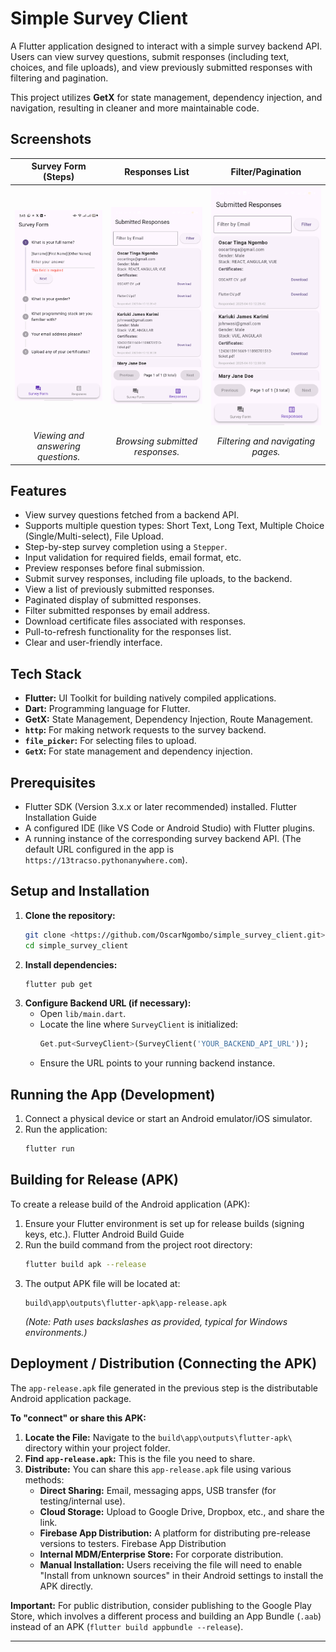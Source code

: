 # Simple Survey Client

A Flutter application designed to interact with a simple survey backend API. Users can view survey questions, submit responses (including text, choices, and file uploads), and view previously submitted responses with filtering and pagination.

This project utilizes **GetX** for state management, dependency injection, and navigation, resulting in cleaner and more maintainable code.

## Screenshots

| Survey Form (Steps)                 | Responses List                      | Filter/Pagination                 |
| :----------------------------------: | :---------------------------------: | :-------------------------------: |
| ![Survey Form Screenshot](survey_form.png) | ![Responses List Screenshot](response.png) | ![Filter Screenshot](response.png) |
| *Viewing and answering questions.*   | *Browsing submitted responses.*     | *Filtering and navigating pages.* |

## Features

*   View survey questions fetched from a backend API.
*   Supports multiple question types: Short Text, Long Text, Multiple Choice (Single/Multi-select), File Upload.
*   Step-by-step survey completion using a `Stepper`.
*   Input validation for required fields, email format, etc.
*   Preview responses before final submission.
*   Submit survey responses, including file uploads, to the backend.
*   View a list of previously submitted responses.
*   Paginated display of submitted responses.
*   Filter submitted responses by email address.
*   Download certificate files associated with responses.
*   Pull-to-refresh functionality for the responses list.
*   Clear and user-friendly interface.

## Tech Stack

*   **Flutter:** UI Toolkit for building natively compiled applications.
*   **Dart:** Programming language for Flutter.
*   **GetX:** State Management, Dependency Injection, Route Management.
*   **`http`:** For making network requests to the survey backend.
*   **`file_picker`:** For selecting files to upload.
*   **`GetX`:** For state management and dependency injection.

## Prerequisites

*   Flutter SDK (Version 3.x.x or later recommended) installed. Flutter Installation Guide
*   A configured IDE (like VS Code or Android Studio) with Flutter plugins.
*   A running instance of the corresponding survey backend API. (The default URL configured in the app is `https://13tracso.pythonanywhere.com`).

## Setup and Installation

1.  **Clone the repository:**
    ```bash
    git clone <https://github.com/OscarNgombo/simple_survey_client.git>
    cd simple_survey_client
    ```
2.  **Install dependencies:**
    ```bash
    flutter pub get
    ```
3.  **Configure Backend URL (if necessary):**
    *   Open `lib/main.dart`.
    *   Locate the line where `SurveyClient` is initialized:
        ```dart
        Get.put<SurveyClient>(SurveyClient('YOUR_BACKEND_API_URL'));
        ```
    *   Ensure the URL points to your running backend instance.

## Running the App (Development)

1.  Connect a physical device or start an Android emulator/iOS simulator.
2.  Run the application:
    ```bash
    flutter run
    ```

## Building for Release (APK)

To create a release build of the Android application (APK):

1.  Ensure your Flutter environment is set up for release builds (signing keys, etc.). Flutter Android Build Guide
2.  Run the build command from the project root directory:
    ```bash
    flutter build apk --release
    ```
3.  The output APK file will be located at:
    ```
    build\app\outputs\flutter-apk\app-release.apk
    ```
    *(Note: Path uses backslashes as provided, typical for Windows environments.)*

## Deployment / Distribution (Connecting the APK)

The `app-release.apk` file generated in the previous step is the distributable Android application package.

**To "connect" or share this APK:**

1.  **Locate the File:** Navigate to the `build\app\outputs\flutter-apk\` directory within your project folder.
2.  **Find `app-release.apk`:** This is the file you need to share.
3.  **Distribute:** You can share this `app-release.apk` file using various methods:
    *   **Direct Sharing:** Email, messaging apps, USB transfer (for testing/internal use).
    *   **Cloud Storage:** Upload to Google Drive, Dropbox, etc., and share the link.
    *   **Firebase App Distribution:** A platform for distributing pre-release versions to testers. Firebase App Distribution
    *   **Internal MDM/Enterprise Store:** For corporate distribution.
    *   **Manual Installation:** Users receiving the file will need to enable "Install from unknown sources" in their Android settings to install the APK directly.

**Important:** For public distribution, consider publishing to the Google Play Store, which involves a different process and building an App Bundle (`.aab`) instead of an APK (`flutter build appbundle --release`).

---
